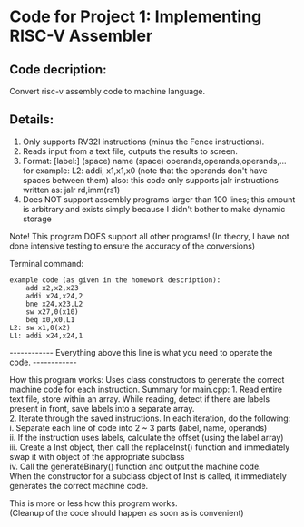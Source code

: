 # Code for Project 1: Implementing RISC-V Assembler

## Code decription: 
  Convert risc-v assembly code to machine language.


## Details:
1. Only supports RV32I instructions (minus the Fence instructions). 
2. Reads input from a text file, outputs the results to screen.
3. Format: [label:] (space) name (space) operands,operands,operands,...
    for example: L2: addi, x1,x1,x0    (note that the operands don't have spaces between them)
    also: this code only supports jalr instructions written as: jalr rd,imm(rs1)
4. Does NOT support assembly programs larger than 100 lines; this amount is arbitrary and exists simply because I didn't bother to make dynamic storage

Note! This program DOES support all other programs! (In theory, I have not done intensive testing to ensure the accuracy of the conversions)

Terminal command: 

    example code (as given in the homework description):   
        add x2,x2,x23   
        addi x24,x24,2   
        bne x24,x23,L2   
        sw x27,0(x10)   
        beq x0,x0,L1   
    L2: sw x1,0(x2)   
    L1: addi x24,x24,1   

   
------------ Everything above this line is what you need to operate the code. ------------

How this program works: Uses class constructors to generate the correct machine code for each instruction.
Summary for main.cpp: 
    1. Read entire text file, store within an array. While reading, detect if there are labels present in front, save labels into a separate array.  
    2. Iterate through the saved instructions. In each iteration, do the following:  
        i. Separate each line of code into 2 ~ 3 parts (label, name, operands)  
        ii. If the instruction uses labels, calculate the offset (using the label array)  
        iii. Create a Inst object, then call the replaceInst() function and immediately swap it with object of the appropriate subclass  
        iv. Call the generateBinary() function and output the machine code.  
When the constructor for a subclass object of Inst is called, it immediately generates the correct machine code.  

This is more or less how this program works.   
(Cleanup of the code should happen as soon as is convenient)   
        

